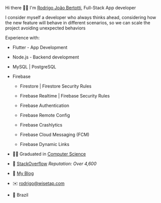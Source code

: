 Hi there :raising_hand_man: I'm [Rodrigo João Bertotti](https://wisetap.com/en), Full-Stack App developer

I consider myself a developer who always thinks ahead,
considering how the new feature will behave in different scenarios, so 
we can scale the project avoiding unexpected behaviors

Experience with:

  - Flutter - App Development
  
  - Node.js - Backend development
  
  - MySQL | PostgreSQL
  
  - Firebase
  
    - Firestore | Firestore Security Rules
    
    - Firebase Realtime | Firebase Security Rules
    
    - Firebase Authentication
    
    - Firebase Remote Config
    
    - Firebase Crashlytics
    
    - Firebase Cloud Messaging (FCM)
    
    - Firebase Dynamic Links

- :man_student:	Graduated in [Computer Science](https://wisetap.com/img/home/diploma.jpg)

- :large_orange_diamond: [StackOverflow](https://stackoverflow.com/users/4508758) _Reputation: Over 4,600_

- :orange_book: [My Blog](https://wisetap.com/en/blog)

<!-- - :man_technologist: [My GitHub Projects](https://github.com/WiseTap) -->

- :envelope: rodrigo@wisetap.com

- :round_pushpin: Brazil
